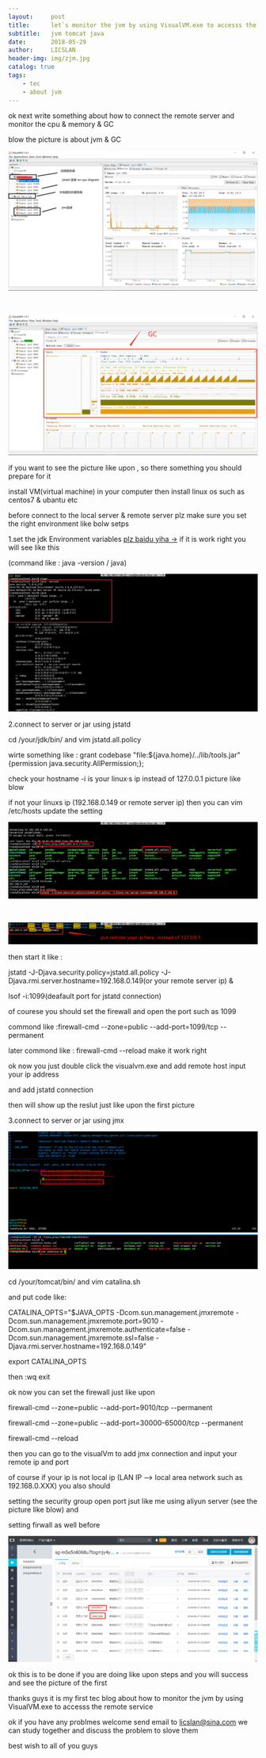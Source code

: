 ```yaml
---
layout:     post
title:      let`s monitor the jvm by using VisualVM.exe to accesss the remote service
subtitle:   jvm tomcat java
date:       2018-05-29
author:     LICSLAN
header-img: img/zjm.jpg
catalog: true
tags:
    - tec
    - about jvm
---
```



ok next write something about how to connect the remote server and monitor the cpu & memory & GC 

blow the picture is about jvm & GC

![](https://raw.githubusercontent.com/licslan/licslan.github.io/master/img/jvm.png)

<br>

![](https://raw.githubusercontent.com/licslan/licslan.github.io/master/img/gc.jpg)

if you want to see the picture like upon , so there something you should prepare for it 

install VM(virtual machine) in your computer then install linux os such as centos7 & ubantu etc

before connect to the local server & remote server plz make sure you set the right environment like bolw setps 

1.set the jdk Environment variables [plz baidu yiha &rarr;](https://www.baidu.com/) if it is work right  you will see like this  

(command like : java -version / java)

![](https://raw.githubusercontent.com/licslan/licslan.github.io/master/img/jdk.jpg)

2.connect to server or jar using jstatd 

cd /your/jdk/bin/  and  vim jstatd.all.policy

wirte something like : grant codebase "file:${java.home}/../lib/tools.jar" {permission java.security.AllPermission;};

check your hostname -i is your linux·s ip instead of 127.0.0.1 picture like blow 

if not your linuxs ip (192.168.0.149 or remote server ip) then you can vim /etc/hosts update the setting 

![](https://raw.githubusercontent.com/licslan/licslan.github.io/master/img/hostnamei.jpg)

<br>

![](https://raw.githubusercontent.com/licslan/licslan.github.io/master/img/hosts.jpg)

then start it like : 

jstatd -J-Djava.security.policy=jstatd.all.policy -J-Djava.rmi.server.hostname=192.168.0.149(or your remote server ip) &

lsof -i:1099(deafault port for jstatd connection)

of courese you should set the firewall and open the port such as 1099 

commond like :firewall-cmd --zone=public --add-port=1099/tcp --permanent   

later commond like : firewall-cmd --reload make it work right

ok now you just double click the visualvm.exe and add remote host input your ip address 

and add jstatd connection

then will show up the reslut just like upon the first picture



3.connect to server or jar using jmx 

![](https://raw.githubusercontent.com/licslan/licslan.github.io/master/img/jmx1.jpg)
<br>
![](https://raw.githubusercontent.com/licslan/licslan.github.io/master/img/jmx2.jpg)

cd /your/tomcat/bin/  and  vim catalina.sh

and put code like: 

CATALINA_OPTS="$JAVA_OPTS -Dcom.sun.management.jmxremote 
                       -Dcom.sun.management.jmxremote.port=9010
                       -Dcom.sun.management.jmxremote.authenticate=false
                       -Dcom.sun.management.jmxremote.ssl=false
                       -Djava.rmi.server.hostname=192.168.0.149"

export CATALINA_OPTS

then :wq exit 

ok now you can set the firewall just like upon 

firewall-cmd --zone=public --add-port=9010/tcp --permanent

firewall-cmd --zone=public --add-port=30000-65000/tcp --permanent

firewall-cmd --reload

then you can go to the visualVm to add jmx connection and input your remote ip and port

of course if your ip is not local ip (LAN IP --> local area network such as 192.168.0.XXX) you also should 

setting the security group open port jsut like me using aliyun server (see the picture like blow) and 

setting firwall as well before

![](https://raw.githubusercontent.com/licslan/licslan.github.io/master/img/aliyun.jpg)

ok this is to be done if you are doing like upon steps and you will success and see the picture of the first

thanks guys  it is my first tec blog about how to monitor the jvm by using VisualVM.exe to accesss the remote service

ok if you have any problmes welcome send email to licslan@sina.com we can study together and discuss the problem to slove them

best wish to all of you guys 








